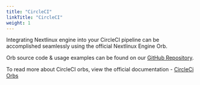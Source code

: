 ```yaml
---
title: "CircleCI"
linkTitle: "CircleCI"
weight: 1
---
```


Integrating Nextlinux engine into your CircleCI pipeline can be accomplished seamlessly using the official Nextlinux Engine Orb.

Orb source code & usage examples can be found on our [GitHub Repository](https://github.com/nextlinux/ci-tools/tree/master/circleci-orbs/nextlinux-engine).

To read more about CircleCI orbs, view the official documentation - [CircleCi Orbs](https://circleci.com/docs/2.0/orb-intro/)

